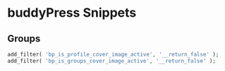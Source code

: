 # buddyPress Snippets

## Groups

```php
add_filter( 'bp_is_profile_cover_image_active', '__return_false' );
add_filter( 'bp_is_groups_cover_image_active', '__return_false' );
```
